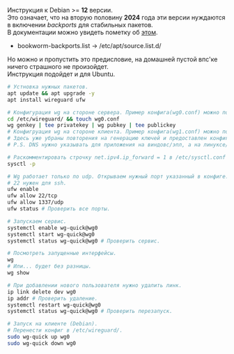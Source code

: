 Инструкция к Debian >= **12** версии. \
Это означает, что на вторую половину **2024** года эти версии нуждаются в включении *backports* для стабильных пакетов. \
В документации можно увидеть пометку об [этом](https://www.wireguard.com/install/).
* bookworm-backports.list -> /etc/apt/source.list.d/

Но можно и пропустить это предисловие, на домашней пустой впс'ке ничего страшного не произойдет. \
Инструкция подойдет и для Ubuntu.

```bash
# Устновка нужных пакетов.
apt update && apt upgrade -y
apt install wireguard ufw

# Конфигурация wg на стороне сервера. Пример конфига(wg0.conf) можно посмотреть в текущей папке.
cd /etc/wireguard/ && touch wg0.conf
wg genkey | tee privatekey | wg pubkey | tee publickey
# Конфигруация wg на стороне клиента. Пример конфига(wg1.conf) можно посмотреть в текущей папке.
# Здесь уже убраны повторения на генерацию ключей и предоставлен конфиг и как он должен выглядеть.
# P.S. DNS нужно указывать для приложения на виндовс/эпл, а на линуксе/андроиде нет.

# Раскомментировать строчку net.ipv4.ip_forward = 1 в /etc/sysctl.conf и проверить.
sysctl -p

# Wg работает только по udp. Открываем нужный порт указанный в конфиге.
# 22 нужен для ssh.
ufw enable
ufw allow 22/tcp
ufw allow 1337/udp
ufw status # Проверить все порты.

# Запускаем сервис.
systemctl enable wg-quick@wg0
systemctl start wg-quick@wg0
systemctl status wg-quick@wg0 # Проверить сервис.

# Посмотреть запущенные интерфейсы.
wg
# Или... будет без разницы.
wg show

# При добавлении нового пользователя нужно удалить линк.
ip link delete dev wg0
ip addr # Проверить удаление.
systemctl restart wg-quick@wg0
systemctl status wg-quick@wg0 # Проверить перезапуск.

# Запуск на клиенте (Debian).
# Перенести конфиг в /etc/wireguard/.
sudo wg-quick up wg0
sudo wg-quick down wg0
```
